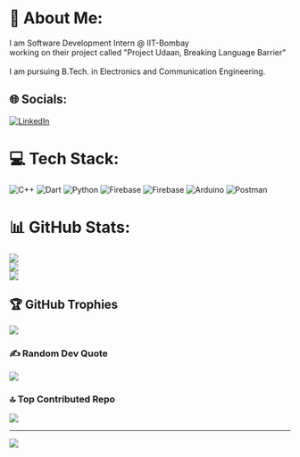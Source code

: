 # 💫 About Me:
I am Software Development Intern @ IIT-Bombay<br>working on their project called "Project Udaan, Breaking Language Barrier"<br><br>I am pursuing B.Tech. in Electronics and Communication Engineering.


## 🌐 Socials:
[![LinkedIn](https://img.shields.io/badge/LinkedIn-%230077B5.svg?logo=linkedin&logoColor=white)](https://linkedin.com/in/https://www.linkedin.com/in/nishant-wankhade/) 

# 💻 Tech Stack:
![C++](https://img.shields.io/badge/c++-%2300599C.svg?style=flat&logo=c%2B%2B&logoColor=white) ![Dart](https://img.shields.io/badge/dart-%230175C2.svg?style=flat&logo=dart&logoColor=white) ![Python](https://img.shields.io/badge/python-3670A0?style=flat&logo=python&logoColor=ffdd54) ![Firebase](https://img.shields.io/badge/firebase-%23039BE5.svg?style=flat&logo=firebase) ![Firebase](https://img.shields.io/badge/Firebase-039BE5?style=flat&logo=Firebase&logoColor=white) ![Arduino](https://img.shields.io/badge/-Arduino-00979D?style=flat&logo=Arduino&logoColor=white) ![Postman](https://img.shields.io/badge/Postman-FF6C37?style=flat&logo=postman&logoColor=white)
# 📊 GitHub Stats:
![](https://github-readme-stats.vercel.app/api?username=NishantWankhade&theme=dark&hide_border=false&include_all_commits=true&count_private=true)<br/>
![](https://github-readme-streak-stats.herokuapp.com/?user=NishantWankhade&theme=dark&hide_border=false)<br/>
![](https://github-readme-stats.vercel.app/api/top-langs/?username=NishantWankhade&theme=dark&hide_border=false&include_all_commits=true&count_private=true&layout=compact)

## 🏆 GitHub Trophies
![](https://github-profile-trophy.vercel.app/?username=NishantWankhade&theme=chalk&no-frame=false&no-bg=true&margin-w=4)

### ✍️ Random Dev Quote
![](https://quotes-github-readme.vercel.app/api?type=horizontal&theme=radical)

### 🔝 Top Contributed Repo
![](https://github-contributor-stats.vercel.app/api?username=NishantWankhade&limit=5&theme=dark&combine_all_yearly_contributions=true)

---
[![](https://visitcount.itsvg.in/api?id=NishantWankhade&icon=0&color=0)](https://visitcount.itsvg.in)

<!-- Proudly created with GPRM ( https://gprm.itsvg.in ) -->
